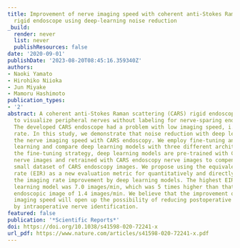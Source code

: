 ```yaml
---
title: Improvement of nerve imaging speed with coherent anti-Stokes Raman scattering
  rigid endoscope using deep-learning noise reduction
_build:
  render: never
  list: never
  publishResources: false
date: '2020-09-01'
publishDate: '2023-08-20T08:45:16.359340Z'
authors:
- Naoki Yamato
- Hirohiko Niioka
- Jun Miyake
- Mamoru Hashimoto
publication_types:
- '2'
abstract: A coherent anti-Stokes Raman scattering (CARS) rigid endoscope was developed
  to visualize peripheral nerves without labeling for nerve-sparing endoscopic surgery.
  The developed CARS endoscope had a problem with low imaging speed, i.e. low imaging
  rate. In this study, we demonstrate that noise reduction with deep learning boosts
  the nerve imaging speed with CARS endoscopy. We employ fine-tuning and ensemble
  learning and compare deep learning models with three different architectures. In
  the fine-tuning strategy, deep learning models are pre-trained with CARS microscopy
  nerve images and retrained with CARS endoscopy nerve images to compensate for the
  small dataset of CARS endoscopy images. We propose using the equivalent imaging
  rate (EIR) as a new evaluation metric for quantitatively and directly assessing
  the imaging rate improvement by deep learning models. The highest EIR of the deep
  learning model was 7.0 images/min, which was 5 times higher than that of the raw
  endoscopic image of 1.4 images/min. We believe that the improvement of the nerve
  imaging speed will open up the possibility of reducing postoperative dysfunction
  by intraoperative nerve identification.
featured: false
publication: '*Scientific Reports*'
doi: https://doi.org/10.1038/s41598-020-72241-x
url_pdf: https://www.nature.com/articles/s41598-020-72241-x.pdf
---
```


